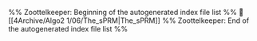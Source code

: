 %% Zoottelkeeper: Beginning of the autogenerated index file list  %%
📄 [[4Archive/Algo2 1/06/The_sPRM|The_sPRM]]
%% Zoottelkeeper: End of the autogenerated index file list  %%
